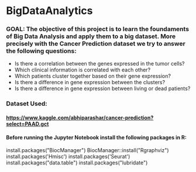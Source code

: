 # BigDataAnalytics

### GOAL: The objective of this project is to learn the foundaments of Big Data Analysis and apply them to a big dataset. More precisely with the Cancer Prediction dataset we try to answer the following questions:
- Is there a correlation between the genes expressed in the tumor cells?
- Which clinical information is correlated with each other?
- Which patients cluster together based on their gene expression?
- Is there a difference in gene expression between the clusters?
- Is there a difference in gene expression between living or dead patients?

### Dataset Used:
#### https://www.kaggle.com/abhiparashar/cancer-prediction?select=PAAD.gct

#### Before running the Jupyter Notebook install the following packages in R:
install.packages("BiocManager")
BiocManager::install("Rgraphviz")
install.packages('Hmisc')
install.packages('Seurat')
install.packages("data.table")
install.packages("lubridate")

